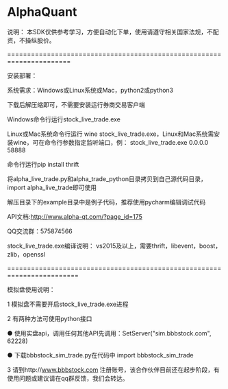 # AlphaQuant

说明：
本SDK仅供参考学习，方便自动化下单，使用请遵守相关国家法规，不配资，不操纵股价。

======================================================================

安装部署：

系统需求：Windows或Linux系统或Mac，python2或python3

下载后解压缩即可，不需要安装运行券商交易客户端

Windows命令行运行stock_live_trade.exe

Linux或Mac系统命令行运行 wine stock_live_trade.exe，Linux和Mac系统需安装wine，可在命令行参数指定监听端口，例： stock_live_trade.exe 0.0.0.0 58888

命令行运行pip install thrift

将alpha_live_trade.py和alpha_trade_python目录拷贝到自己源代码目录，import alpha_live_trade即可使用

解压目录下的example目录中是例子代码，推荐使用pycharm编辑调试代码

API文档:http://www.alpha-qt.com/?page_id=175
 
QQ交流群：575874566

stock_live_trade.exe编译说明：
vs2015及以上，需要thrift，libevent，boost，zlib，openssl

========================================================================

模拟盘使用说明：

1 模拟盘不需要开启stock_live_trade.exe进程

2 有两种方法可使用python接口

  ● 使用实盘api，调用任何其他API先调用：SetServer("sim.bbbstock.com",  62228)
  
  ● 下载bbbstock_sim_trade.py在代码中 import bbbstock_sim_trade
  
3 请到http://www.bbbstock.com 注册账号，该合作伙伴目前还在起步阶段，有使用问题或建议请在qq群反馈，我们会转达。
